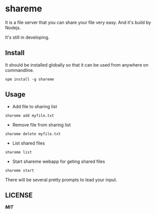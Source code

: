 # shareme
It is a file server that you can share your file very easy. And it's build by Nodejs.

It's still in developing.

## Install

It should be installed globally so that it can be used from anywhere on commandline.

```
npm install -g shareme
```
## Usage

* Add file to sharing list
```
shareme add myfile.txt
```

* Remove file from sharing list
```
shareme delete myfile.txt
```
* List shared files
```
shareme list
```
* Start shareme webapp for geting shared files

```
shareme start
```

There will be several pretty prompts to lead your input.

## LICENSE
***MIT***
